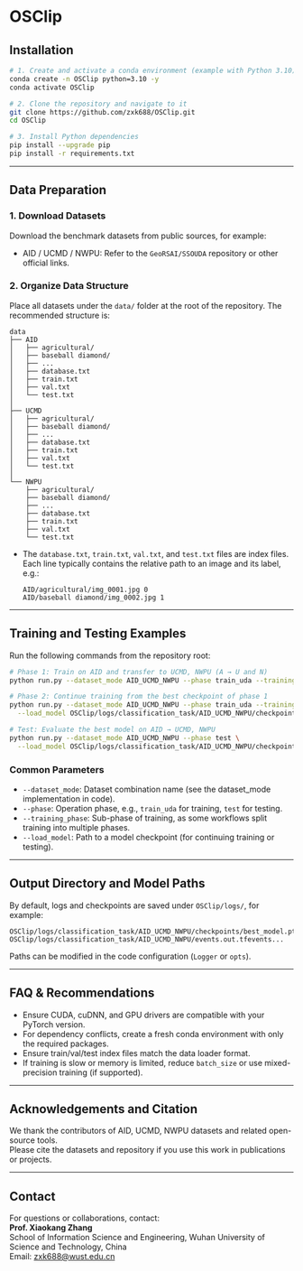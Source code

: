 # OSClip


## Installation


```bash
# 1. Create and activate a conda environment (example with Python 3.10)
conda create -n OSClip python=3.10 -y
conda activate OSClip

# 2. Clone the repository and navigate to it
git clone https://github.com/zxk688/OSClip.git
cd OSClip

# 3. Install Python dependencies
pip install --upgrade pip
pip install -r requirements.txt
```

---

## Data Preparation

### 1. Download Datasets
Download the benchmark datasets from public sources, for example:

- AID / UCMD / NWPU: Refer to the `GeoRSAI/SSOUDA` repository or other official links.

### 2. Organize Data Structure
Place all datasets under the `data/` folder at the root of the repository. The recommended structure is:

```
data
├── AID
│   ├── agricultural/
│   ├── baseball diamond/
│   ├── ...
│   ├── database.txt
│   ├── train.txt
│   ├── val.txt
│   └── test.txt
│
├── UCMD
│   ├── agricultural/
│   ├── baseball diamond/
│   ├── ...
│   ├── database.txt
│   ├── train.txt
│   ├── val.txt
│   └── test.txt
│
└── NWPU
    ├── agricultural/
    ├── baseball diamond/
    ├── ...
    ├── database.txt
    ├── train.txt
    ├── val.txt
    └── test.txt
```

- The `database.txt`, `train.txt`, `val.txt`, and `test.txt` files are index files. Each line typically contains the relative path to an image and its label, e.g.:  
  ```
  AID/agricultural/img_0001.jpg 0
  AID/baseball diamond/img_0002.jpg 1
  ```

---

## Training and Testing Examples

Run the following commands from the repository root:

```bash
# Phase 1: Train on AID and transfer to UCMD, NWPU (A → U and N)
python run.py --dataset_mode AID_UCMD_NWPU --phase train_uda --training_phase phase1

# Phase 2: Continue training from the best checkpoint of phase 1
python run.py --dataset_mode AID_UCMD_NWPU --phase train_uda --training_phase phase2 \
  --load_model OSClip/logs/classification_task/AID_UCMD_NWPU/checkpoints/best_model.pth

# Test: Evaluate the best model on AID → UCMD, NWPU
python run.py --dataset_mode AID_UCMD_NWPU --phase test \
  --load_model OSClip/logs/classification_task/AID_UCMD_NWPU/checkpoints/best_model.pth
```

### Common Parameters
- `--dataset_mode`: Dataset combination name (see the dataset_mode implementation in code).  
- `--phase`: Operation phase, e.g., `train_uda` for training, `test` for testing.  
- `--training_phase`: Sub-phase of training, as some workflows split training into multiple phases.  
- `--load_model`: Path to a model checkpoint (for continuing training or testing).

---

## Output Directory and Model Paths

By default, logs and checkpoints are saved under `OSClip/logs/`, for example:
```
OSClip/logs/classification_task/AID_UCMD_NWPU/checkpoints/best_model.pth
OSClip/logs/classification_task/AID_UCMD_NWPU/events.out.tfevents...
```
Paths can be modified in the code configuration (`Logger` or `opts`).

---

## FAQ & Recommendations

- Ensure CUDA, cuDNN, and GPU drivers are compatible with your PyTorch version.  
- For dependency conflicts, create a fresh conda environment with only the required packages.  
- Ensure train/val/test index files match the data loader format.  
- If training is slow or memory is limited, reduce `batch_size` or use mixed-precision training (if supported).

---

## Acknowledgements and Citation

We thank the contributors of AID, UCMD, NWPU datasets and related open-source tools.  
Please cite the datasets and repository if you use this work in publications or projects.

---

## Contact

For questions or collaborations, contact:  
**Prof. Xiaokang Zhang**  
School of Information Science and Engineering, Wuhan University of Science and Technology, China  
Email: zxk688@wust.edu.cn
